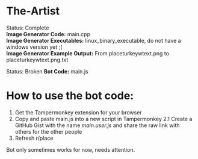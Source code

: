 # The-Artist

Status: Complete  
**Image Generator Code:** main.cpp  
**Image Generator Executables:** linux_binary_executable, do not have a windows version yet ;(  
**Image Generator Example Output:** From placeturkeywtext.png to placeturkeywtext.png.txt  

Status: Broken
**Bot Code:** main.js

# How to use the bot code:
1. Get the Tampermonkey extension for your browser
2. Copy and paste main.js into a new script in Tampermonkey
2.1 Create a GitHub Gist with the name *main.user.js* and share the raw link with others for the other people
3. Refresh r/place

Bot only sometimes works for now, needs attention.
